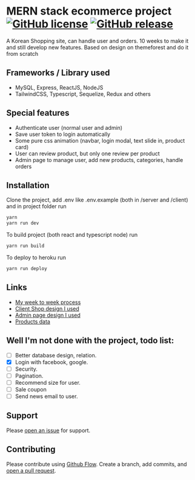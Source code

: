 # MERN stack ecommerce project [![GitHub license](https://img.shields.io/badge/license-MIT-lightgrey.svg)](LICENSE.md) [![GitHub release](https://img.shields.io/github/v/release/minhtamos/mern-ecom)](https://mtoshop.herokuapp.com/)

A Korean Shopping site, can handle user and orders. 10 weeks to make it and still develop new features. Based on design on themeforest and do it from scratch

## Frameworks / Library used

- MySQL, Express, ReactJS, NodeJS
- TailwindCSS, Typescript, Sequelize, Redux and others

## Special features

- Authenticate user (normal user and admin)
- Save user token to login automatically
- Some pure css animation (navbar, login modal, text slide in, product card)
- User can review product, but only one review per product
- Admin page to manage user, add new products, categories, handle orders

## Installation

Clone the project, add .env like .env.example (both in /server and /client) and in project folder run

```sh
yarn
yarn run dev
```

To build project (both react and typescript node) run

```sh
yarn run build
```

To deploy to heroku run

```sh
yarn run deploy
```

## Links

- [My week to week process](READMEs/ProcessByWeeks.md)
- [Client Shop design I used](https://preview.uideck.com/items/shopr-theme/index.html)
- [Admin page design I used](https://preview.themeforest.net/item/material-admin-extended-dark-responsive-template/full_screen_preview/19199417?_ga=2.225058522.1117022391.1583339517-704068843.1583316266)
- [Products data](https://www.kooding.com/)

## Well I'm not done with the project, todo list:
- [ ] Better database design, relation.
- [x] Login with facebook, google.
- [ ] Security.
- [ ] Pagination.
- [ ] Recommend size for user.
- [ ] Sale coupon
- [ ] Send news email to user.

## Support

Please [open an issue](https://github.com/fraction/readme-boilerplate/issues/new) for support.

## Contributing

Please contribute using [Github Flow](https://guides.github.com/introduction/flow/). Create a branch, add commits, and [open a pull request](https://github.com/fraction/readme-boilerplate/compare/).